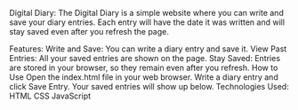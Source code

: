 Digital Diary:
The Digital Diary is a simple website where you can write and save your diary entries. Each entry will have the date it was written and will stay saved even after you refresh the page.

Features:
Write and Save: You can write a diary entry and save it.
View Past Entries: All your saved entries are shown on the page.
Stay Saved: Entries are stored in your browser, so they remain even after you refresh.
How to Use
Open the index.html file in your web browser.
Write a diary entry and click Save Entry.
Your saved entries will show up below.
Technologies Used:
HTML
CSS
JavaScript
